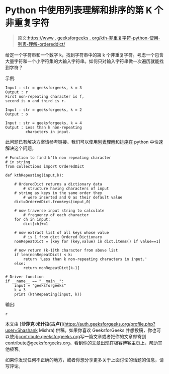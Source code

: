 # Python 中使用列表理解和排序的第 K 个非重复字符

> 原文:[https://www . geeksforgeeks . org/kth-非重复字符-python-使用-列表-理解-ordereddict/](https://www.geeksforgeeks.org/kth-non-repeating-character-python-using-list-comprehension-ordereddict/)

给定一个字符串和一个数字 k，找到字符串中的第 k 个非重复字符。考虑一个包含大量字符和一个小字符集的大输入字符串。如何只对输入字符串做一次遍历就能找到字符？

示例:

```
Input : str = geeksforgeeks, k = 3
Output : r
First non-repeating character is f,
second is o and third is r.

Input : str = geeksforgeeks, k = 2
Output : o

Input : str = geeksforgeeks, k = 4
Output : Less than k non-repeating
         characters in input.

```

此问题已有解决方案请参考链接。我们可以使用[列表理解](https://www.geeksforgeeks.org/python-list-comprehension-and-slicing/)和[排序](https://www.geeksforgeeks.org/remove-duplicates-given-string-python/)在 python 中快速解决这个问题。

```
# Function to find k'th non repeating character 
# in string 
from collections import OrderedDict 

def kthRepeating(input,k): 

    # OrderedDict returns a dictionary data 
        # structure having characters of input 
    # string as keys in the same order they 
        # were inserted and 0 as their default value 
    dict=OrderedDict.fromkeys(input,0) 

    # now traverse input string to calculate 
        # frequency of each character 
    for ch in input: 
        dict[ch]+=1

    # now extract list of all keys whose value 
        # is 1 from dict Ordered Dictionary 
    nonRepeatDict = [key for (key,value) in dict.items() if value==1] 

    # now return (k-1)th character from above list 
    if len(nonRepeatDict) < k: 
        return 'Less than k non-repeating characters in input.' 
    else: 
        return nonRepeatDict[k-1] 

# Driver function 
if __name__ == "__main__": 
    input = "geeksforgeeks"
    k = 3
    print (kthRepeating(input, k)) 
```

输出:

```
r

```

本文由 [**沙莎克·米什拉(古卢)**](https://auth.geeksforgeeks.org/profile.php?user=Shashank Mishra) 供稿。如果你喜欢 GeeksforGeeks 并想投稿，你也可以使用[contribute.geeksforgeeks.org](http://www.contribute.geeksforgeeks.org)写一篇文章或者把你的文章邮寄到 contribute@geeksforgeeks.org。看到你的文章出现在极客博客主页上，帮助其他极客。

如果你发现任何不正确的地方，或者你想分享更多关于上面讨论的话题的信息，请写评论。